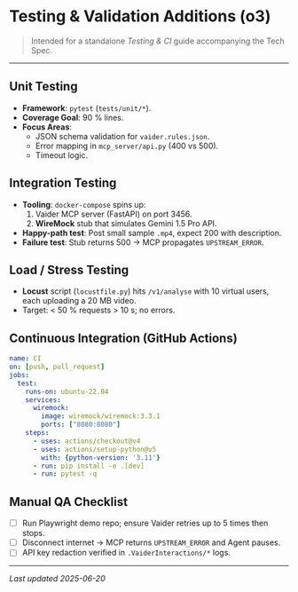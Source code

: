 # Testing & Validation Additions (o3)

> Intended for a standalone *Testing & CI* guide accompanying the Tech Spec.

---

## Unit Testing

* **Framework**: `pytest` (`tests/unit/*`).
* **Coverage Goal**: 90 % lines.
* **Focus Areas**:
  - JSON schema validation for `vaider.rules.json`.
  - Error mapping in `mcp_server/api.py` (400 vs 500).
  - Timeout logic.

## Integration Testing

* **Tooling**: `docker-compose` spins up:
  1. Vaider MCP server (FastAPI) on port 3456.
  2. **WireMock** stub that simulates Gemini 1.5 Pro API.
* **Happy-path test**: Post small sample `.mp4`, expect 200 with description.
* **Failure test**: Stub returns 500 → MCP propagates `UPSTREAM_ERROR`.

## Load / Stress Testing

* **Locust** script (`locustfile.py`) hits `/v1/analyse` with 10 virtual users, each uploading a 20 MB video.
* Target: < 50 % requests > 10 s; no errors.

## Continuous Integration (GitHub Actions)

```yaml
name: CI
on: [push, pull_request]
jobs:
  test:
    runs-on: ubuntu-22.04
    services:
      wiremock:
        image: wiremock/wiremock:3.3.1
        ports: ["8080:8080"]
    steps:
      - uses: actions/checkout@v4
      - uses: actions/setup-python@v5
        with: {python-version: '3.11'}
      - run: pip install -e .[dev]
      - run: pytest -q
```

## Manual QA Checklist

- [ ] Run Playwright demo repo; ensure Vaider retries up to 5 times then stops.
- [ ] Disconnect internet → MCP returns `UPSTREAM_ERROR` and Agent pauses.
- [ ] API key redaction verified in `.VaiderInteractions/*` logs.

---

*Last updated 2025-06-20* 